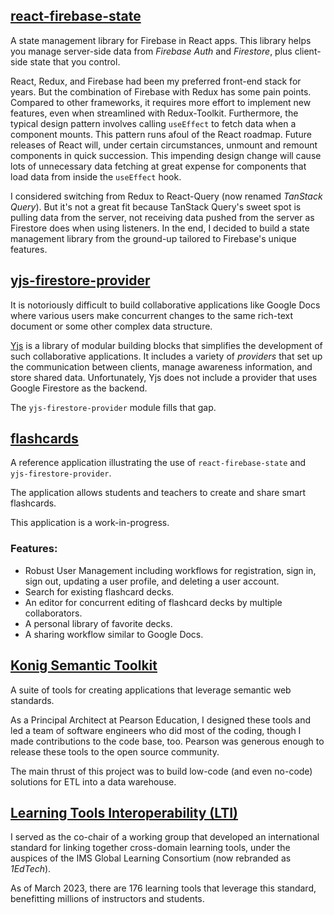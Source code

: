 ## [react-firebase-state](https://github.com/gmcfall/react-firebase-state)
A state management library for Firebase in React apps. This library helps
you manage server-side data from *Firebase Auth* and *Firestore*, plus
client-side state that you control.

React, Redux, and Firebase had been my preferred front-end stack for years.
But the combination of Firebase with Redux has some pain points. Compared 
to other frameworks, it requires more effort to implement new features, 
even when streamlined with Redux-Toolkit.  Furthermore, the typical design
pattern involves calling `useEffect` to fetch data when a component mounts.
This pattern runs afoul of the React roadmap. Future releases of React will, 
under certain circumstances, unmount and remount components in quick succession. 
This impending design change will cause lots of unnecessary data fetching at 
great expense for components that load data from inside the `useEffect` hook.

I considered switching from Redux to React-Query (now renamed *TanStack Query*).
But it's not a great fit because TanStack Query's sweet spot is pulling data 
from the server, not receiving data pushed from the server as Firestore does 
when using listeners. In the end, I decided to build a state management library 
from the ground-up tailored to Firebase's unique features.

## [yjs-firestore-provider](https://github.com/gmcfall/yjs-firestore-provider)
It is notoriously difficult to build collaborative applications like Google Docs 
where various users make concurrent changes to the same rich-text document or 
some other complex data structure.

[Yjs](https://docs.yjs.dev/) is a library of modular building blocks that 
simplifies the development of such collaborative applications. It includes a 
variety of *providers* that set up the communication between clients, manage
awareness information, and store shared data. Unfortunately, Yjs does not
include a provider that uses Google Firestore as the backend.

The `yjs-firestore-provider` module fills that gap.

## [flashcards](https://github.com/gmcfall/flashcards)

A reference application illustrating the use of `react-firebase-state` and 
`yjs-firestore-provider`.

The application allows students and teachers to create and share smart flashcards.

This application is a work-in-progress.

### Features:
- Robust User Management including workflows for registration, sign in, sign out, 
  updating a user profile, and deleting a user account.
- Search for existing flashcard decks.
- An editor for concurrent editing of flashcard decks by multiple collaborators.
- A personal library of favorite decks.
- A sharing workflow similar to Google Docs.

## [Konig Semantic Toolkit](https://github.com/konigio)

A suite of tools for creating applications that leverage semantic web standards.

As a Principal Architect at Pearson Education, I designed these tools and led
a team of software engineers who did most of the coding, though I made contributions 
to the code base, too. Pearson was generous enough to release these 
tools to the open source community.

The main thrust of this project was to build low-code (and even no-code) solutions for
ETL into a data warehouse.

## [Learning Tools Interoperability (LTI)](https://www.imsglobal.org/activity/learning-tools-interoperability)

I served as the co-chair of a working group that developed an international standard for linking
together cross-domain learning tools, under the auspices of the IMS Global Learning Consortium 
(now rebranded as *1EdTech*).

As of March 2023, there are 176 learning tools that leverage this standard, benefitting millions 
of instructors and students.


